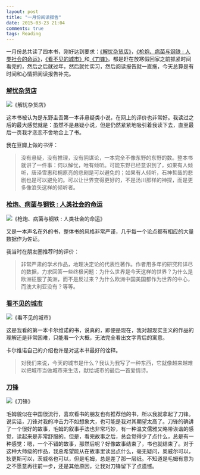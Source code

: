 ```yaml
---
layout: post
title: "一月份阅读报告"
date: 2015-03-23 21:04
comments: true
tags: Reading
---
```

一月份总共读了四本书，刚好达到要求：[《解忧杂货店》](http://book.douban.com/subject/25862578/)，[《枪炮、病菌与钢铁 : 人类社会的命运》](http://book.douban.com/subject/1813841/)，[《看不见的城市》](http://book.douban.com/subject/10555509/)和[《刀锋》](http://book.douban.com/subject/10540001/)。都是赶在放寒假回家之前抓紧时间看完的，然后之后就过年，然后就忙实习，然后阅读报告就一直拖，今天总算是有时间和心情把阅读报告补完。

<!-- more -->

### [解忧杂货店](http://book.douban.com/subject/25862578/)

![《解忧杂货店》](http://img5.douban.com/lpic/s27284878.jpg)

这本书被认为是东野圭吾第一本非悬疑类小说，在网上的评价也非常好。我读过之后的最大感觉就是：虽然不是悬疑小说，但是仍然紧紧地吸引着我读下去，直至最后一页我才恋恋不舍地合上了书。

我在豆瓣上做的书评：

> 没有悬疑，没有推理，没有阴谋论，一本完全不像东野的东野的数。整本书就讲了一件事：何以解忧，唯有倾听。可能东野已经意识到了，如果有人倾听，唐泽雪惠和桐原亮的悲剧是可以避免的；如果有人倾听，石神哲哉的悲剧也是可以避免的。可以让世界变得更好的，不是汤川那样的神探，而是更多像浪矢这样的倾听者。

### [枪炮、病菌与钢铁 : 人类社会的命运](http://book.douban.com/subject/1813841/)

![《枪炮、病菌与钢铁 : 人类社会的命运》](http://img3.douban.com/lpic/s1738643.jpg)

又是一本声名在外的书，整体书的风格非常严谨，几乎每一个论点都有相应的大量数据作为佐证。

我当时在朋友圈推荐时的评价：

> 非常严肃的学术作品，地理决定论的代表性著作。作者用多年的研究和详尽的数据，力求回答一些终极问题：为什么世界是今天这样的世界？为什么是欧洲征服了美洲，而不是反过来？为什么欧洲中国美国都作为世界的中心，而澳大利亚没有？等等。

### [看不见的城市](http://book.douban.com/subject/10555509/)

![《看不见的城市》](http://img5.douban.com/lpic/s8972088.jpg)

这是我看的第一本卡尔维诺的书，说真的，即便是现在，我对超现实主义的作品的理解还是非常困难，只能看一个大概，无法完全看出文字背后的寓意。

卡尔维诺自己的介绍也许是对这本书最好的诠释。

> 对我们来说，今天的城市是什么？我认为我写了一种东西，它就像越来越难以把城市当做城市来生活，献给城市的最后一首爱情诗。

### [刀锋](http://book.douban.com/subject/10540001/)

![《刀锋》](http://img5.douban.com/lpic/s9009429.jpg)

毛姆貌似在中国很流行，喜欢看书的朋友也有推荐他的书，所以我就拿起了刀锋。说实话，刀锋对我的冲击力不如想象大，也可能是我对其期望太高了。刀锋的确讲了一个很好的故事，毛姆的叙事手法也非常巧妙，有一种温文儒雅又略带诙谐的感觉，读起来是非常舒服的。但是，看完故事之后，总会觉得少了点什么，总是有一种感觉：嗯，一个不错的故事，那然后呢？好像故事结束了，书也就结束了。对于这种大师级的作品，我总希望能从在故事里读出点什么，毫无疑问，奥威尔可以，狄更斯可以，茨威格也可以，但是毛姆，总是差了那一层纸。不知道是毛姆有意为之不愿意再往前一步，还是其他原因，让我对刀锋留下了点遗憾。